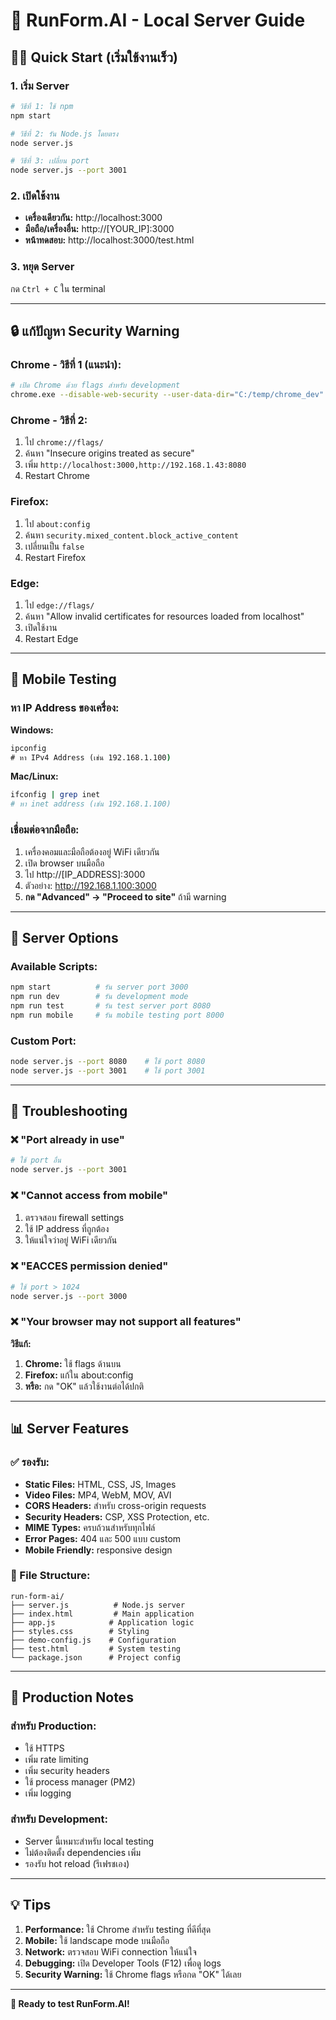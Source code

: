 # 🚀 RunForm.AI - Local Server Guide

## 🏃‍♂️ Quick Start (เริ่มใช้งานเร็ว)

### 1. เริ่ม Server
```bash
# วิธีที่ 1: ใช้ npm
npm start

# วิธีที่ 2: รัน Node.js โดยตรง
node server.js

# วิธีที่ 3: เปลี่ยน port
node server.js --port 3001
```

### 2. เปิดใช้งาน
- **เครื่องเดียวกัน:** http://localhost:3000
- **มือถือ/เครื่องอื่น:** http://[YOUR_IP]:3000
- **หน้าทดสอบ:** http://localhost:3000/test.html

### 3. หยุด Server
กด `Ctrl + C` ใน terminal

---

## 🔒 แก้ปัญหา Security Warning

### Chrome - วิธีที่ 1 (แนะนำ):
```bash
# เปิด Chrome ด้วย flags สำหรับ development
chrome.exe --disable-web-security --user-data-dir="C:/temp/chrome_dev" --allow-running-insecure-content --disable-features=VizDisplayCompositor
```

### Chrome - วิธีที่ 2:
1. ไป `chrome://flags/`
2. ค้นหา "Insecure origins treated as secure"
3. เพิ่ม `http://localhost:3000,http://192.168.1.43:8080`
4. Restart Chrome

### Firefox:
1. ไป `about:config`
2. ค้นหา `security.mixed_content.block_active_content`
3. เปลี่ยนเป็น `false`
4. Restart Firefox

### Edge:
1. ไป `edge://flags/`
2. ค้นหา "Allow invalid certificates for resources loaded from localhost"
3. เปิดใช้งาน
4. Restart Edge

---

## 📱 Mobile Testing

### หา IP Address ของเครื่อง:

**Windows:**
```cmd
ipconfig
# หา IPv4 Address (เช่น 192.168.1.100)
```

**Mac/Linux:**
```bash
ifconfig | grep inet
# หา inet address (เช่น 192.168.1.100)
```

### เชื่อมต่อจากมือถือ:
1. เครื่องคอมและมือถือต้องอยู่ WiFi เดียวกัน
2. เปิด browser บนมือถือ
3. ไป http://[IP_ADDRESS]:3000
4. ตัวอย่าง: http://192.168.1.100:3000
5. **กด "Advanced" → "Proceed to site"** ถ้ามี warning

---

## 🔧 Server Options

### Available Scripts:
```bash
npm start          # รัน server port 3000
npm run dev        # รัน development mode
npm run test       # รัน test server port 8080
npm run mobile     # รัน mobile testing port 8000
```

### Custom Port:
```bash
node server.js --port 8080    # ใช้ port 8080
node server.js --port 3001    # ใช้ port 3001
```

---

## 🐛 Troubleshooting

### ❌ "Port already in use"
```bash
# ใช้ port อื่น
node server.js --port 3001
```

### ❌ "Cannot access from mobile"
1. ตรวจสอบ firewall settings
2. ใช้ IP address ที่ถูกต้อง
3. ให้แน่ใจว่าอยู่ WiFi เดียวกัน

### ❌ "EACCES permission denied"
```bash
# ใช้ port > 1024
node server.js --port 3000
```

### ❌ "Your browser may not support all features"
**วิธีแก้:**
1. **Chrome:** ใช้ flags ด้านบน
2. **Firefox:** แก้ใน about:config
3. **หรือ:** กด "OK" แล้วใช้งานต่อได้ปกติ

---

## 📊 Server Features

### ✅ รองรับ:
- **Static Files:** HTML, CSS, JS, Images
- **Video Files:** MP4, WebM, MOV, AVI
- **CORS Headers:** สำหรับ cross-origin requests
- **Security Headers:** CSP, XSS Protection, etc.
- **MIME Types:** ครบถ้วนสำหรับทุกไฟล์
- **Error Pages:** 404 และ 500 แบบ custom
- **Mobile Friendly:** responsive design

### 📁 File Structure:
```
run-form-ai/
├── server.js          # Node.js server
├── index.html         # Main application
├── app.js            # Application logic
├── styles.css        # Styling
├── demo-config.js    # Configuration
├── test.html         # System testing
└── package.json      # Project config
```

---

## 🎯 Production Notes

### สำหรับ Production:
- ใช้ HTTPS
- เพิ่ม rate limiting
- เพิ่ม security headers
- ใช้ process manager (PM2)
- เพิ่ม logging

### สำหรับ Development:
- Server นี้เหมาะสำหรับ local testing
- ไม่ต้องติดตั้ง dependencies เพิ่ม
- รองรับ hot reload (รีเฟรชเอง)

---

## 💡 Tips

1. **Performance:** ใช้ Chrome สำหรับ testing ที่ดีที่สุด
2. **Mobile:** ใช้ landscape mode บนมือถือ
3. **Network:** ตรวจสอบ WiFi connection ให้แน่ใจ
4. **Debugging:** เปิด Developer Tools (F12) เพื่อดู logs
5. **Security Warning:** ใช้ Chrome flags หรือกด "OK" ได้เลย

---

**🚀 Ready to test RunForm.AI!** 